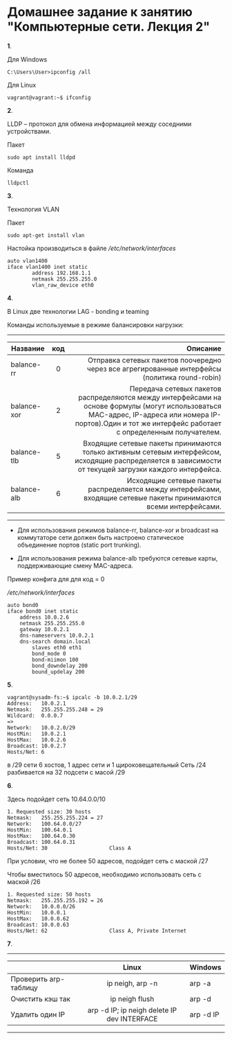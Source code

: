 # Домашнее задание к занятию "Компьютерные сети. Лекция 2"
**1**.

Для Windows

```
C:\Users\User>ipconfig /all
``` 
Для Linux
```
vagrant@vagrant:~$ ifconfig
```


**2**.	

LLDP – протокол для обмена информацией между соседними устройствами.

Пакет
```
sudo apt install lldpd
```
Команда 
```
lldpctl
```


**3**.

Технология VLAN

Пакет
```
sudo apt-get install vlan
```
Настойка производиться в файле */etc/network/interfaces*
```
auto vlan1400
iface vlan1400 inet static
        address 192.168.1.1
        netmask 255.255.255.0
        vlan_raw_device eth0

```


**4**.

В Linux две технологии LAG - bonding и teaming

Команды используемые в режиме балансировки нагрузки:

 ---------
|Название       | код |Описание                    |
| ------------- |:---:| --------------------------:|
| balance-rr    | 0 | Отправка сетевых пакетов поочередно через все агрегированные интерфейсы (политика round-robin) |
| balance-xor     | 2      |   Передача сетевых пакетов распределяются между интерфейсами на основе формулы (могут использоваться MAC-адрес, IP-адреса или номера IP-портов).Один и тот же интерфейс работает с определенным получателем. |
| balance-tlb | 5      |    Входящие сетевые пакеты принимаются только активным сетевым интерфейсом, исходящие распределяется в зависимости от текущей загрузки каждого интерфейса. |
| balance-alb | 6      |   Исходящие сетевые пакеты распределяется между интерфейсами, входящие сетевые пакеты принимаются всеми интерфейсами. |
----------------------------

- Для использования режимов balance-rr, balance-xor и broadcast на коммутаторе сети должен быть настроено статическое объединение портов (static port trunking).

- Для использования режима balance-alb требуются сетевые карты, поддерживающие смену MAC-адреса.

Пример конфига для для код = 0

*/etc/network/interfaces*

```
auto bond0
iface bond0 inet static
    address 10.0.2.6
    netmask 255.255.255.0    
    gateway 10.0.2.1
    dns-nameservers 10.0.2.1
    dns-search domain.local
        slaves eth0 eth1
        bond_mode 0
        bond-miimon 100
        bond_downdelay 200
        bound_updelay 200
```




**5**.	

```
vagrant@sysadm-fs:~$ ipcalc -b 10.0.2.1/29
Address:   10.0.2.1
Netmask:   255.255.255.248 = 29
Wildcard:  0.0.0.7
=>
Network:   10.0.2.0/29
HostMin:   10.0.2.1
HostMax:   10.0.2.6
Broadcast: 10.0.2.7
Hosts/Net: 6
```
в /29 сети 6 хостов, 1 адрес сети и 1 щироковещательный
Сеть /24 разбивается на 32 подсети с масой /29

**6**.	

Здесь подойдет сеть 10.64.0.0/10

```
1. Requested size: 30 hosts
Netmask:   255.255.255.224 = 27
Network:   100.64.0.0/27
HostMin:   100.64.0.1
HostMax:   100.64.0.30
Broadcast: 100.64.0.31
Hosts/Net: 30                    Class A
```
При условии, что не более 50 адресов, подойдет сеть с маской /27

Чтобы вместилось 50 адресов, необходимо использовать сеть с маской /26
```
1. Requested size: 50 hosts
Netmask:   255.255.255.192 = 26
Network:   10.0.0.0/26
HostMin:   10.0.0.1
HostMax:   10.0.0.62
Broadcast: 10.0.0.63
Hosts/Net: 62                    Class A, Private Internet
```


**7**.


 ---------
|| Linux |Windows                    |
| -------------------- |:--------------------:| :-----------------|
| Проверить arp-таблицу  |    ip neigh, arp -n      | arp -a |
| Очистить кэш так    | ip neigh flush      |   arp -d |
| Удалить один IP | arp -d IP; ip neigh delete IP dev INTERFACE      |    arp -d IP |

----------------------------
